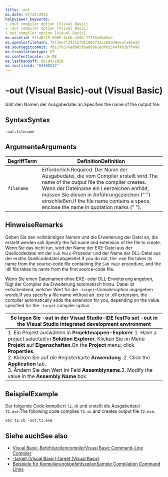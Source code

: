 ```yaml
---
title: -out
ms.date: 07/20/2015
helpviewer_keywords:
- /out compiler option [Visual Basic]
- -out compiler option [Visual Basic]
- out compiler option [Visual Basic]
ms.assetid: 9f148c15-0909-4cb8-a2db-777f8a8b45ae
ms.openlocfilehash: 75f3ee7f24112f911803732ccb8d39eeafa95e3d
ms.sourcegitcommit: f8c270376ed905f6a8896ce0fe25b4f4b38ff498
ms.translationtype: HT
ms.contentlocale: de-DE
ms.lasthandoff: 06/04/2020
ms.locfileid: "84400512"
---
```

# <a name="-out-visual-basic"></a><span data-ttu-id="4907e-102">-out (Visual Basic)</span><span class="sxs-lookup"><span data-stu-id="4907e-102">-out (Visual Basic)</span></span>
<span data-ttu-id="4907e-103">Gibt den Namen der Ausgabedatei an.</span><span class="sxs-lookup"><span data-stu-id="4907e-103">Specifies the name of the output file.</span></span>  
  
## <a name="syntax"></a><span data-ttu-id="4907e-104">Syntax</span><span class="sxs-lookup"><span data-stu-id="4907e-104">Syntax</span></span>  
  
```console  
-out:filename  
```  
  
## <a name="arguments"></a><span data-ttu-id="4907e-105">Argumente</span><span class="sxs-lookup"><span data-stu-id="4907e-105">Arguments</span></span>  
  
|<span data-ttu-id="4907e-106">Begriff</span><span class="sxs-lookup"><span data-stu-id="4907e-106">Term</span></span>|<span data-ttu-id="4907e-107">Definition</span><span class="sxs-lookup"><span data-stu-id="4907e-107">Definition</span></span>|  
|---|---|  
|`filename`|<span data-ttu-id="4907e-108">Erforderlich.</span><span class="sxs-lookup"><span data-stu-id="4907e-108">Required.</span></span> <span data-ttu-id="4907e-109">Der Name der Ausgabedatei, die vom Compiler erstellt wird.</span><span class="sxs-lookup"><span data-stu-id="4907e-109">The name of the output file the compiler creates.</span></span> <span data-ttu-id="4907e-110">Wenn der Dateiname ein Leerzeichen enthält, müssen Sie diesen in Anführungszeichen (" ") einschließen.</span><span class="sxs-lookup"><span data-stu-id="4907e-110">If the file name contains a space, enclose the name in quotation marks (" ").</span></span>|  
  
## <a name="remarks"></a><span data-ttu-id="4907e-111">Hinweise</span><span class="sxs-lookup"><span data-stu-id="4907e-111">Remarks</span></span>  
 <span data-ttu-id="4907e-112">Geben Sie den vollständigen Namen und die Erweiterung der Datei an, die erstellt werden soll.</span><span class="sxs-lookup"><span data-stu-id="4907e-112">Specify the full name and extension of the file to create.</span></span> <span data-ttu-id="4907e-113">Wenn Sie das nicht tun, wird der Name der EXE-Datei aus der Quellcodedatei mit der `Sub Main`-Prozedur und der Name der DLL-Datei aus der ersten Quellcodedatei abgeleitet.</span><span class="sxs-lookup"><span data-stu-id="4907e-113">If you do not, the .exe file takes its name from the source-code file containing the `Sub Main` procedure, and the .dll file takes its name from the first source-code file.</span></span>  
  
 <span data-ttu-id="4907e-114">Wenn Sie einen Dateinamen ohne EXE- oder DLL-Erweiterung angeben, fügt der Compiler die Erweiterung automatisch hinzu. Dabei ist entscheidend, welcher Wert für die `-target`-Compileroption angegeben wurde.</span><span class="sxs-lookup"><span data-stu-id="4907e-114">If you specify a file name without an .exe or .dll extension, the compiler automatically adds the extension for you, depending on the value specified for the `-target` compiler option.</span></span>  
  
|<span data-ttu-id="4907e-115">So legen Sie -out in der Visual Studio-IDE fest</span><span class="sxs-lookup"><span data-stu-id="4907e-115">To set -out in the Visual Studio integrated development environment</span></span>|  
|---|  
|<span data-ttu-id="4907e-116">1.  Ein Projekt auswählen in **Projektmappen-Explorer**.</span><span class="sxs-lookup"><span data-stu-id="4907e-116">1.  Have a project selected in **Solution Explorer**.</span></span> <span data-ttu-id="4907e-117">Klicken Sie im Menü **Projekt** auf **Eigenschaften**.</span><span class="sxs-lookup"><span data-stu-id="4907e-117">On the **Project** menu, click **Properties**.</span></span> <br /><span data-ttu-id="4907e-118">2.  Klicken Sie auf die Registerkarte **Anwendung** .</span><span class="sxs-lookup"><span data-stu-id="4907e-118">2.  Click the **Application** tab.</span></span><br /><span data-ttu-id="4907e-119">3.  Ändern Sie den Wert im Feld **Assemblyname**.</span><span class="sxs-lookup"><span data-stu-id="4907e-119">3.  Modify the value in the **Assembly Name** box.</span></span>|  
  
## <a name="example"></a><span data-ttu-id="4907e-120">Beispiel</span><span class="sxs-lookup"><span data-stu-id="4907e-120">Example</span></span>  
 <span data-ttu-id="4907e-121">Der folgende Code kompiliert `T2.vb` und erstellt die Ausgabedatei `T2.exe`.</span><span class="sxs-lookup"><span data-stu-id="4907e-121">The following code compiles `T2.vb` and creates output file `T2.exe`.</span></span>  
  
```console
vbc t2.vb -out:t3.exe  
```  
  
## <a name="see-also"></a><span data-ttu-id="4907e-122">Siehe auch</span><span class="sxs-lookup"><span data-stu-id="4907e-122">See also</span></span>

- [<span data-ttu-id="4907e-123">Visual Basic-Befehlszeilencompiler</span><span class="sxs-lookup"><span data-stu-id="4907e-123">Visual Basic Command-Line Compiler</span></span>](index.md)
- [<span data-ttu-id="4907e-124">-target (Visual Basic)</span><span class="sxs-lookup"><span data-stu-id="4907e-124">-target (Visual Basic)</span></span>](target.md)
- [<span data-ttu-id="4907e-125">Beispiele für Kompilierungsbefehlszeilen</span><span class="sxs-lookup"><span data-stu-id="4907e-125">Sample Compilation Command Lines</span></span>](sample-compilation-command-lines.md)
